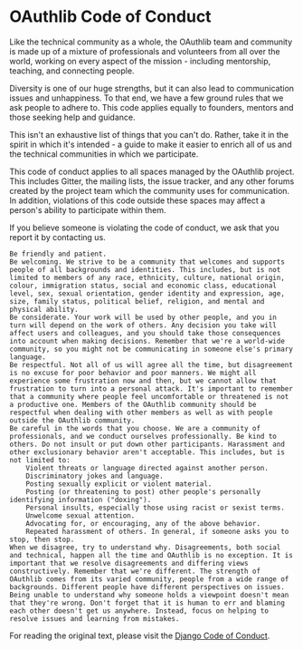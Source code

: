 # OAuthlib Code of Conduct

Like the technical community as a whole, the OAuthlib team and community is made up of a mixture of professionals and volunteers from all over the world, working on every aspect of the mission - including mentorship, teaching, and connecting people.

Diversity is one of our huge strengths, but it can also lead to communication issues and unhappiness. To that end, we have a few ground rules that we ask people to adhere to. This code applies equally to founders, mentors and those seeking help and guidance.

This isn't an exhaustive list of things that you can't do. Rather, take it in the spirit in which it's intended - a guide to make it easier to enrich all of us and the technical communities in which we participate.

This code of conduct applies to all spaces managed by the OAuthlib project. This includes Gitter, the mailing lists, the issue tracker, and any other forums created by the project team which the community uses for communication. In addition, violations of this code outside these spaces may affect a person's ability to participate within them.

If you believe someone is violating the code of conduct, we ask that you report it by contacting us.

    Be friendly and patient.
    Be welcoming. We strive to be a community that welcomes and supports people of all backgrounds and identities. This includes, but is not limited to members of any race, ethnicity, culture, national origin, colour, immigration status, social and economic class, educational level, sex, sexual orientation, gender identity and expression, age, size, family status, political belief, religion, and mental and physical ability.
    Be considerate. Your work will be used by other people, and you in turn will depend on the work of others. Any decision you take will affect users and colleagues, and you should take those consequences into account when making decisions. Remember that we're a world-wide community, so you might not be communicating in someone else's primary language.
    Be respectful. Not all of us will agree all the time, but disagreement is no excuse for poor behavior and poor manners. We might all experience some frustration now and then, but we cannot allow that frustration to turn into a personal attack. It's important to remember that a community where people feel uncomfortable or threatened is not a productive one. Members of the OAuthlib community should be respectful when dealing with other members as well as with people outside the OAuthlib community.
    Be careful in the words that you choose. We are a community of professionals, and we conduct ourselves professionally. Be kind to others. Do not insult or put down other participants. Harassment and other exclusionary behavior aren't acceptable. This includes, but is not limited to:
        Violent threats or language directed against another person.
        Discriminatory jokes and language.
        Posting sexually explicit or violent material.
        Posting (or threatening to post) other people's personally identifying information ("doxing").
        Personal insults, especially those using racist or sexist terms.
        Unwelcome sexual attention.
        Advocating for, or encouraging, any of the above behavior.
        Repeated harassment of others. In general, if someone asks you to stop, then stop.
    When we disagree, try to understand why. Disagreements, both social and technical, happen all the time and OAuthlib is no exception. It is important that we resolve disagreements and differing views constructively. Remember that we're different. The strength of OAuthlib comes from its varied community, people from a wide range of backgrounds. Different people have different perspectives on issues. Being unable to understand why someone holds a viewpoint doesn't mean that they're wrong. Don't forget that it is human to err and blaming each other doesn't get us anywhere. Instead, focus on helping to resolve issues and learning from mistakes.

For reading the original text, please visit the [Django Code of Conduct](https://www.djangoproject.com/conduct/).
